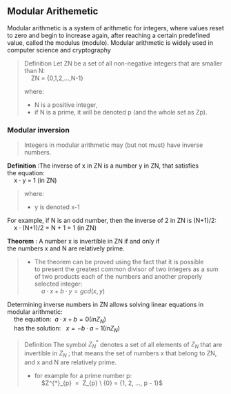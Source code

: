 ## Modular Arithemetic

Modular arithmetic is a system of arithmetic for integers, where values reset to zero and begin to increase again, after reaching a certain predefined value, called the modulus (modulo). Modular arithmetic is widely used in computer science and cryptography

> Definition Let ZN be a set of all non-negative integers that are smaller than N:  
    ZN = {0,1,2,...,N-1}
> 
> where:
>
>-   N is a positive integer,
>-   if N is a prime, it will be denoted p (and the whole set as Zp).
>

### Modular inversion

>
>Integers in modular arithmetic may (but not must) have inverse numbers.
>
**Definition** :The inverse of x in ZN is a number y in ZN, that satisfies the equation:  
    x · y = 1 (in ZN)
>
>where:
>
>-   y is denoted x-1
>

For example, if N is an odd number, then the inverse of 2 in ZN is (N+1)/2:  
    x · (N+1)/2 = N + 1 = 1 (in ZN)
    
>
**Theorem** : A number x is invertible in ZN if and only if the numbers x and N are relatively prime.
>
>- The theorem can be proved using the fact that it is possible to present the greatest common divisor of two integers as a sum of two products each of the numbers and another properly selected integer:  
        $a·x + b·y = gcd(x,y)$
>


Determining inverse numbers in ZN allows solving linear equations in modular arithmetic:  
    the equation:  $a · x + b = 0 (in Z_{N})$  
    has the solution:   $x = -b · a-1 (in Z_{N})$

>Definition The symbol $Z^{*}_{N}$ denotes a set of all elements of $Z_{N}$ that are invertible in $Z_{N}$ ; that means the set of numbers x that belong to ZN, and x and N are relatively prime.
>
>
>-   for example for a prime number p:  
        $Z^{*}_{p}  =  Z_{p} \ {0} = {1, 2, …, p - 1}$
>

